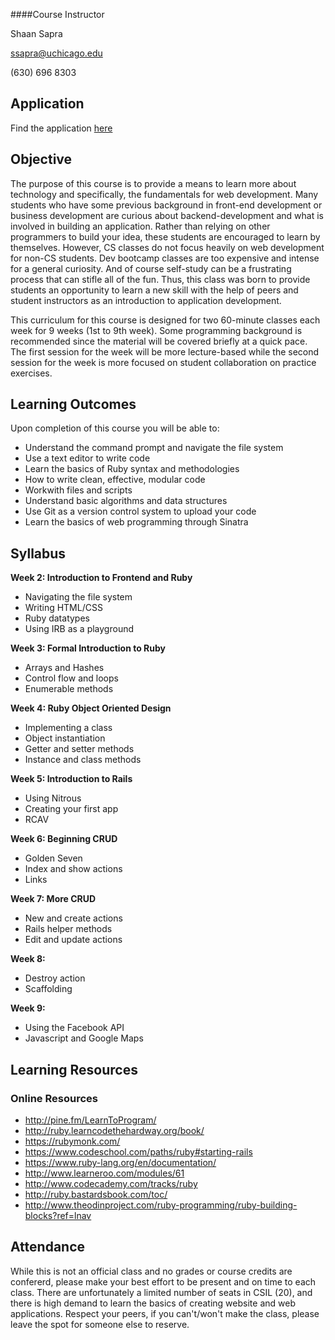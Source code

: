 ####Course Instructor

Shaan Sapra

[ssapra@uchicago.edu](mailto:ssapra@uchicago.edu)

(630) 696 8303

## **Application**

Find the application [here](https://docs.google.com/forms/d/1cuLBIPhcqxmHgObiaMzArTyrKOUbQYn90Bbcnk8ZQik/viewform)

## **Objective**

The purpose of this course is to provide a means to learn more about technology and specifically, the fundamentals for web development. Many students who have some previous background in front-end development or business development are curious about backend-development and what is involved in building an application. Rather than relying on other programmers to build your idea, these students are encouraged to learn by themselves. However, CS classes do not focus heavily on web development for non-CS students. Dev bootcamp classes are too expensive and intense for a general curiosity. And of course self-study can be a frustrating process that can stifle all of the fun. Thus, this class was born to provide students an opportunity to learn a new skill with the help of peers and student instructors as an introduction to application development.

This curriculum for this course is designed for two 60-minute classes each week for 9 weeks (1st to 9th week). Some programming background is recommended since the material will be covered briefly at a quick pace. The first session for the week will be more lecture-based while the second session for the week is more focused on student collaboration on practice exercises.

## **Learning Outcomes**

Upon completion of this course you will be able to:

- Understand the command prompt and navigate the file system
- Use a text editor to write code
- Learn the basics of Ruby syntax and methodologies
- How to write clean, effective, modular code
- Workwith files and scripts
- Understand basic algorithms and data structures
- Use Git as a version control system to upload your code
- Learn the basics of web programming through Sinatra

## **Syllabus**

**Week 2: Introduction to Frontend and Ruby**
  - Navigating the file system
  - Writing HTML/CSS
  - Ruby datatypes
  - Using IRB as a playground

**Week 3: Formal Introduction to Ruby**
  - Arrays and Hashes
  - Control flow and loops
  - Enumerable methods

**Week 4: Ruby Object Oriented Design**
  - Implementing a class
  - Object instantiation
  - Getter and setter methods
  - Instance and class methods

**Week 5: Introduction to Rails**
  - Using Nitrous
  - Creating your first app
  - RCAV

**Week 6: Beginning CRUD**
  - Golden Seven
  - Index and show actions
  - Links

**Week 7: More CRUD**
  - New and create actions
  - Rails helper methods
  - Edit and update actions

**Week 8:**
  - Destroy action
  - Scaffolding

**Week 9:**
  - Using the Facebook API
  - Javascript and Google Maps

## **Learning Resources**

### **Online Resources**

- http://pine.fm/LearnToProgram/
- http://ruby.learncodethehardway.org/book/
- https://rubymonk.com/
- https://www.codeschool.com/paths/ruby#starting-rails
- https://www.ruby-lang.org/en/documentation/
- http://www.learneroo.com/modules/61
- http://www.codecademy.com/tracks/ruby
- http://ruby.bastardsbook.com/toc/
- http://www.theodinproject.com/ruby-programming/ruby-building-blocks?ref=lnav

## **Attendance**

While this is not an official class and no grades or course credits are confererd, please make your best effort to be present and on time to each class.  There are unfortunately a limited number of seats in CSIL (20), and there is high demand to learn the basics of creating website and web applications.  Respect your peers, if you can't/won't make the class, please leave the spot for someone else to reserve.
